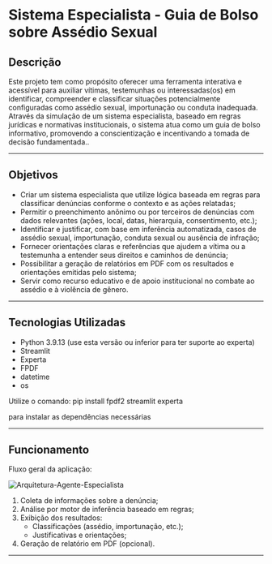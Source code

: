 # Sistema Especialista - Guia de Bolso sobre Assédio Sexual

## Descrição

Este projeto tem como propósito oferecer uma ferramenta interativa e acessível para auxiliar vítimas, testemunhas ou interessadas(os) em identificar, compreender e classificar situações potencialmente configuradas como assédio sexual, importunação ou conduta inadequada. Através da simulação de um sistema especialista, baseado em regras jurídicas e normativas institucionais, o sistema atua como um guia de bolso informativo, promovendo a conscientização e incentivando a tomada de decisão fundamentada..

---

## Objetivos

- Criar um sistema especialista que utilize lógica baseada em regras para classificar denúncias conforme o contexto e as ações relatadas;
- Permitir o preenchimento anônimo ou por terceiros de denúncias com dados relevantes (ações, local, datas, hierarquia, consentimento, etc.);
- Identificar e justificar, com base em inferência automatizada, casos de assédio sexual, importunação, conduta sexual ou ausência de infração;
- Fornecer orientações claras e referências que ajudem a vítima ou a testemunha a entender seus direitos e caminhos de denúncia;
- Possibilitar a geração de relatórios em PDF com os resultados e orientações emitidas pelo sistema;
- Servir como recurso educativo e de apoio institucional no combate ao assédio e à violência de gênero.

---

## Tecnologias Utilizadas

- Python 3.9.13 (use esta versão ou inferior para ter suporte ao experta)
- Streamlit
- Experta
- FPDF
- datetime
- os

Utilize o comando: pip install fpdf2 streamlit experta 

para instalar as dependências necessárias

---

## Funcionamento

Fluxo geral da aplicação:

![Arquitetura-Agente-Especialista](https://github.com/user-attachments/assets/beac07b6-adc4-404e-bfd7-9e315a22ce03)

1. Coleta de informações sobre a denúncia;
2. Análise por motor de inferência baseado em regras;
3. Exibição dos resultados:
   - Classificações (assédio, importunação, etc.);
   - Justificativas e orientações;
4. Geração de relatório em PDF (opcional).

---

